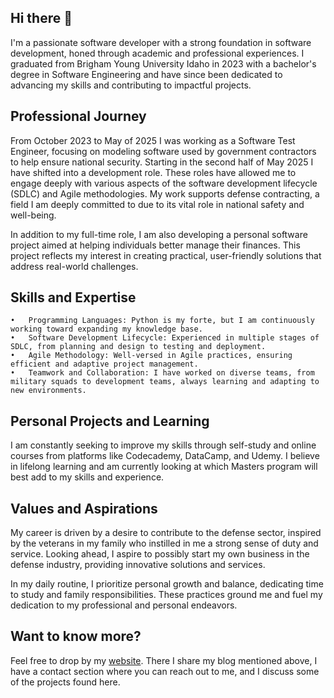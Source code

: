 ## Hi there 👋

<!--
**MichaelCochran/MichaelCochran** is a ✨ _special_ ✨ repository because its `README.md` (this file) appears on your GitHub profile.

Here are some ideas to get you started:

- 🔭 I’m currently working on ...
- 🌱 I’m currently learning ...
- 👯 I’m looking to collaborate on ...
- 🤔 I’m looking for help with ...
- 💬 Ask me about ...
- 📫 How to reach me: ...
- 😄 Pronouns: ...
- ⚡ Fun fact: ...
-->

I'm a passionate software developer with a strong foundation in software development, honed through academic and professional experiences. I graduated from Brigham Young University Idaho in 2023 with a bachelor's degree in Software Engineering and have since been dedicated to advancing my skills and contributing to impactful projects.

## Professional Journey
From October 2023 to May of 2025 I was working as a Software Test Engineer, focusing on modeling software used by government contractors to help ensure national security. Starting in the second half of May 2025 I have shifted into a development role. These roles have allowed me to engage deeply with various aspects of the software development lifecycle (SDLC) and Agile methodologies. My work supports defense contracting, a field I am deeply committed to due to its vital role in national safety and well-being.

In addition to my full-time role, I am also developing a personal software project aimed at helping individuals better manage their finances. This project reflects my interest in creating practical, user-friendly solutions that address real-world challenges.

## Skills and Expertise
	•	Programming Languages: Python is my forte, but I am continuously working toward expanding my knowledge base.
	•	Software Development Lifecycle: Experienced in multiple stages of SDLC, from planning and design to testing and deployment.
	•	Agile Methodology: Well-versed in Agile practices, ensuring efficient and adaptive project management.
	•	Teamwork and Collaboration: I have worked on diverse teams, from military squads to development teams, always learning and adapting to new environments.

## Personal Projects and Learning
I am constantly seeking to improve my skills through self-study and online courses from platforms like Codecademy, DataCamp, and Udemy. I believe in lifelong learning and am currently looking at which Masters program will best add to my skills and experience.

## Values and Aspirations
My career is driven by a desire to contribute to the defense sector, inspired by the veterans in my family who instilled in me a strong sense of duty and service. Looking ahead, I aspire to possibly start my own business in the defense industry, providing innovative solutions and services.

In my daily routine, I prioritize personal growth and balance, dedicating time to study and family responsibilities. These practices ground me and fuel my dedication to my professional and personal endeavors.

## Want to know more?
Feel free to drop by my [website](www.codebymike.dev). There I share my blog mentioned above, I have a contact section where you can reach out to me, and I discuss some of the projects found here.

